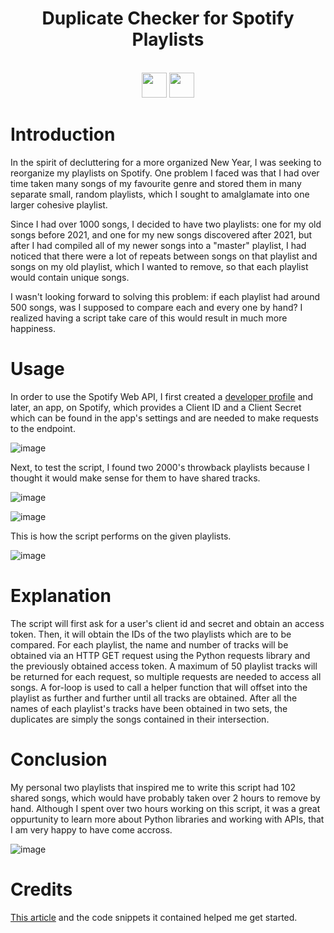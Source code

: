 <div  align=center>
	<h1>Duplicate Checker for Spotify Playlists</h1>
	<br>
   <img src = "https://github.com/macaroonforu/Spotify-Duplicate-Playlist-Checker/assets/121368271/0fac243e-58bd-486f-827c-7905c40c564f" height="40px" width="40px">
   <img src = "https://github.com/macaroonforu/Spotify-Duplicate-Playlist-Checker/assets/121368271/9f32097b-f8bb-46ff-9397-9e1bde9c632e" height="40px" width="40px">
		<br>
</div>

# Introduction 
In the spirit of decluttering for a more organized New Year, I was seeking to reorganize my playlists on Spotify. One problem I faced was that I had over time taken many songs of my favourite genre and stored them in many separate small, random playlists, which I sought to amalglamate into one larger cohesive playlist. 

Since I had over 1000 songs, I decided to have two playlists: one for my old songs before 2021, and one for my new songs discovered after 2021, but after I had compiled all of my newer songs into a "master" playlist, I had noticed that there were a lot of repeats between songs on that playlist and songs on my old playlist, which I wanted to remove, so that each playlist would contain unique songs. 

I wasn't looking forward to solving this problem: if each playlist had around 500 songs, was I supposed to compare each and every one by hand? I realized having a script take care of this would result in much more happiness. 

# Usage 

In order to use the Spotify Web API, I first created a [developer profile](https://developer.spotify.com/) and later, an app, on Spotify, which provides a Client ID and a Client Secret which can be found in the app's settings and are needed to make requests to the endpoint. 

![image](https://github.com/macaroonforu/Spotify-Duplicate-Playlist-Checker/assets/121368271/a4e5a07b-45fa-47b5-a367-c4fd65bf9d30)

Next, to test the script, I found two 2000's throwback playlists because I thought it would make sense for them to have shared tracks. 

![image](https://github.com/macaroonforu/Spotify-Duplicate-Playlist-Checker/assets/121368271/74f1a948-b322-45f3-a49c-acbd40bdbbc1)

![image](https://github.com/macaroonforu/Spotify-Duplicate-Playlist-Checker/assets/121368271/b7742427-6aeb-4fb3-a2c8-1a458f0948b8)


This is how the script performs on the given playlists. 

![image](https://github.com/macaroonforu/Spotify-Duplicate-Playlist-Checker/assets/121368271/62c96e00-155d-4d33-b873-419bc05b2773)

# Explanation 
The script will first ask for a user's client id and secret and obtain an access token. Then, it will obtain the IDs of the two playlists which are to be compared. For each playlist, the name and number of tracks will be obtained via an HTTP GET request using the Python requests library and the previously obtained access token. A maximum of 50 playlist tracks will be returned for each request, so multiple requests are needed to access all songs. A for-loop is used to call a helper function that will offset into the playlist as further and further until all tracks are obtained. After all the names of each playlist's tracks have been obtained in two sets, the duplicates are simply the songs contained in their intersection. 

# Conclusion 
My personal two playlists that inspired me to write this script had 102 shared songs, which would have probably taken over 2 hours to remove by hand. Although I spent over two hours working on this script, it was a great oppurtunity to learn more about Python libraries and working with APIs, that I am very happy to have come accross. 

![image](https://github.com/macaroonforu/Spotify-Duplicate-Playlist-Checker/assets/121368271/94238f1c-f4fa-42b1-8c13-c9528309cd80)

# Credits 
[This article](https://alpargur.medium.com/scrape-spotifys-api-in-within-20-mins-611885897851) and the code snippets it contained helped me get started.
